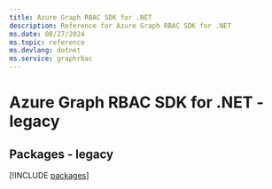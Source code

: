 ```yaml
---
title: Azure Graph RBAC SDK for .NET
description: Reference for Azure Graph RBAC SDK for .NET
ms.date: 08/27/2024
ms.topic: reference
ms.devlang: dotnet
ms.service: graphrbac
---
```

# Azure Graph RBAC SDK for .NET - legacy
## Packages - legacy
[!INCLUDE [packages](graph-rbac-index.md)]